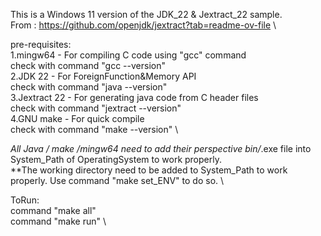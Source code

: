 This is a Windows 11 version of the JDK_22 & Jextract_22 sample. \
From : https://github.com/openjdk/jextract?tab=readme-ov-file \

pre-requisites: \
1.mingw64 - For compiling C code using "gcc" command \
	check with command "gcc --version" \
2.JDK 22 - For ForeignFunction&Memory API \
	check with command "java --version" \
3.Jextract 22 - For generating java code from C header files \
	check with command "jextract --version" \
4.GNU make - For quick compile \
	check with command "make --version" \

*All Java / make /mingw64 need to add their perspective bin/*.exe file into System_Path of OperatingSystem to work properly. \
**The working directory need to be added to System_Path to work properly. Use command "make set_ENV" to do so. \

ToRun: \
command "make all" \
command "make run" \
